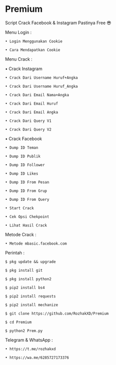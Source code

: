 # Premium

Script Crack Facebook & Instagram Pastinya Free 😎

Menu Login :

    • Login Menggunakan Cookie

    • Cara Mendapatkan Cookie

Menu Crack :

• Crack Instagram

    • Crack Dari Username Huruf+Angka

    • Crack Dari Username Huruf_Angka 

    • Crack Dari Email Nama+Angka 

    • Crack Dari Email Huruf 

    • Crack Dari Email Angka

    • Crack Dari Query V1

    • Crack Dari Query V2

• Crack Facebook

    • Dump ID Teman

    • Dump ID Publik

    • Dump ID Follower

    • Dump ID Likes

    • Dump ID From Pesan

    • Dump ID From Grup

    • Dump ID From Query

    • Start Crack

    • Cek Opsi Chekpoint

    • Lihat Hasil Crack

Metode Crack :

    • Metode mbasic.facebook.com

Perintah :

    $ pkg update && upgrade

    $ pkg install git

    $ pkg install python2

    $ pip2 install bs4

    $ pip2 install requests

    $ pip2 install mechanize

    $ git clone https://github.com/RozhakXD/Premium

    $ cd Premium

    $ python2 Prem.py

Telegram & WhatsApp :

    • https://t.me/rozhakxd

    • https://wa.me/6285727173376
